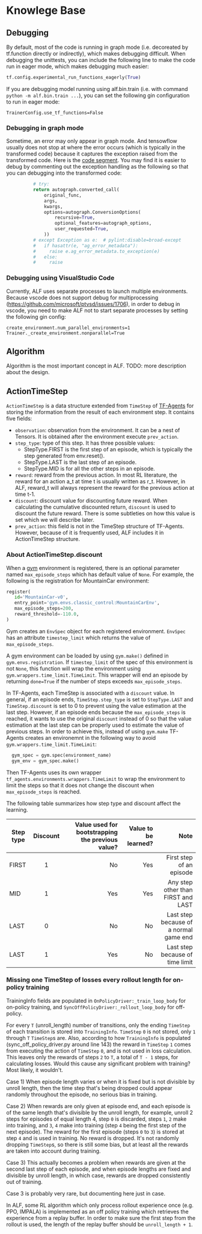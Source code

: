 # Knowlege Base

## Debugging

By default, most of the code is running in graph mode (i.e. decoreated by
tf.function directly or indirectly), which makes debugging difficult. When
 debugging the unittests, you can include the following line to make the code
 run in eager mode, which makes debugging much easier:
 ```python
 tf.config.experimental_run_functions_eagerly(True)
 ```

If you are debugging model running using alf.bin.train (i.e. with command `python -m alf.bin.train ...`),
you can set the following gin configuration to run in eager mode:
```
TrainerConfig.use_tf_functions=False
```

### Debugging in graph mode

Sometime, an error may only appear in graph mode. And tensowflow usually does
not stop at where the error occurs (which is typically in the transformed code)
because it captures the exception raised from the transformed code. Here is the
[code segment](https://github.com/tensorflow/tensorflow/blob/0f57d4f0b3eb4278ea1127f6fcd9fcafa58dd59c/tensorflow/python/framework/func_graph.py#L956-L970). You may find it is easier
to debug by commenting out the exception handling as the following so that you
can debugging into the transformed code:
```python
          # try:
          return autograph.converted_call(
              original_func,
              args,
              kwargs,
              options=autograph.ConversionOptions(
                  recursive=True,
                  optional_features=autograph_options,
                  user_requested=True,
              ))
          # except Exception as e:  # pylint:disable=broad-except
          #   if hasattr(e, "ag_error_metadata"):
          #     raise e.ag_error_metadata.to_exception(e)
          #   else:
          #     raise
```
### Debugging using VisualStudio Code

Currently, ALF uses separate processes to launch multiple environments. Because
vscode does not support debug for multiprocessing (https://github.com/microsoft/ptvsd/issues/1706),
in order to debug in vscode, you need to make ALF not to start separate processes
by setting the following gin config:
```
create_environment.num_parallel_environments=1
Trainer._create_environment.nonparallel=True
```

## Algorithm

Algorithm is the most important concept in ALF. TODO: more description about the design.

## ActionTimeStep

`ActionTimeStep` is a data structure extended from `TimeStep` of [TF-Agents](https://github.com/tensorflow/agents)
for storing the information from the result of each environment step. It contains
five fields:
* `observation`: observation from the environment. It can be a nest of Tensors.
  It is obtained after the environment execute `prev_action`.
* `step_type`: type of this step. It has three possible values:
  - StepType.FIRST is the first step of an episode, which is typically the step generated from env.reset().
  - StepType.LAST is the last step of an episode.
  - StepType.MID is for all the other steps in an episode.
* `reward`: reward from the previous action. In most RL literature, the reward
  for an action a_t at time t is usually written as r_t. However, in ALF, reward_t
  will always represent the reward for the previous action at time t-1.
* `discount`: discount value for discounting future reward. When calculating
  the cumulative discounted return, `discount` is used to discount the future
  reward. There is some subtleties on how this value is set which we will describe later.
* `prev_action`: this field is not in the TimeStep structure of TF-Agents.
  However, because of it is frequently used, ALF includes it in ActionTimeStep
  structure.

### About ActionTimeStep.discount

When a [gym](https://https://gym.openai.com/) environment is registered, there is an optional parameter named
 `max_episode_steps` which has default value of `None`. For example, the
 following is the registration for MountainCar environment:
 ```python
 register(
    id='MountainCar-v0',
    entry_point='gym.envs.classic_control:MountainCarEnv',
    max_episode_steps=200,
    reward_threshold=-110.0,
)
 ```
Gym creates an `EnvSpec` object for each registered environment. `EnvSpec` has
an attribute `timestep_limit` which returns the value of `max_episode_steps`.

 A gym environment can be loaded by using `gym.make()` defined in
 `gym.envs.registration`. If `timestep_limit` of the spec of this environment is not
 `None`, this function will wrap the environment using
 `gym.wrappers.time_limit.TimeLimit`. This wrapper will end an episode by
 returning `done=True` if the number of steps exceeds `max_episode_steps`.

In TF-Agents, each TimeStep is associated with a `discount` value. In general,
if an episode ends, `TimeStep.step_type` is set to `StepType.LAST` and
`TimeStep.discount` is set to 0 to prevent using the value estimation at the
last step. However, if an episode ends because the `max_episode_steps` is
reached, it wants to use the original `discount` instead of 0 so that the value
estimation at the last step can be properly used to estimate the value of
previous steps. In order to achieve this, instead of using `gym.make` TF-Agents
creates an environemnt in the following way to avoid
`gym.wrappers.time_limit.TimeLimit`:
```python
  gym_spec = gym.spec(environment_name)
  gym_env = gym_spec.make()
```

Then TF-Agents uses its own wrapper `tf_agents.environments.wrappers.TimeLimit`
to wrap the environment to limit the steps so that it does not change the
discount when `max_episode_steps` is reached.

The following table summarizes how step type and discount affect the learning.

| Step type       | Discount           | Value used for bootstrapping the previous value?  | Value to be learned? | Note|
| ------------- |:-------------:| -----:|-----:|------:|
| FIRST      | 1 | No | Yes | First step of an episode|
| MID     | 1   |Yes  |  Yes | Any step other than FIRST and LAST |
| LAST | 0      |   No | No | Last step because of a normal game end |
| LAST | 1 | Yes | No | Last step because of time limit |

### Missing one TimeStep of losses every rollout length for on-policy training
TrainingInfo fields are populated in `OnPolicyDriver:_train_loop_body` for
on-policy training, and `SyncOffPolicyDriver:_rollout_loop_body` for
off-policy.

For every `T` (unroll_length) number of transitions, only the ending `TimeStep`
of each transition is stored into `TrainingInfo`.  `TimeStep` `0` is not stored,
only `1` through `T` `TimeStep`s are.  Also, according to
how `TrainingInfo` is populated (sync_off_policy_driver.py around line 143)
the reward in `TimeStep` `1` comes from executing the action of `TimeStep` `0`,
and is not used in loss calculation.  This leaves only the rewards of steps `2`
to `T`, a total of `T - 1` steps, for calculating losses.  Would this cause
any significant problem with training?  Most likely, it wouldn't.

Case 1) When episode length varies or when it is fixed but is not divisible by unroll
length, then the time step that's being dropped could appear randomly
throughout the episode, no serious bias in training.

Case 2) When rewards are only given at episode end,
and each episode is of the same length that's divisible by the unroll length,
for example, unroll 2 steps for episodes of equal length 4, step `0`
is discarded, steps `1`, `2` make into training, and `3`, `4` make into
training (step `4` being the first step of the next episode).  The reward for
the first episode (steps `0` to `3`) is stored at step `4` and is used in
training.  No reward is dropped.  It's not randomly dropping `TimeStep`s,
so there is still some bias, but at least all the rewards are taken into
account during training.

Case 3) This actually becomes a problem when rewards are given at the second
last step of each episode, and when episode lengths are fixed and divisible
by unroll length, in which case, rewards are dropped consistently out of
training.

Case 3 is probably very rare, but documenting here just in case.

In ALF, some RL algorithm which only process rollout experience once (e.g. PPO,
IMPALA) is implemented as an off policy training which retrieves the experience
from a replay buffer.  In order to make sure the first step from the rollout is
used, the length of the replay buffer should be `unroll_length + 1`.
